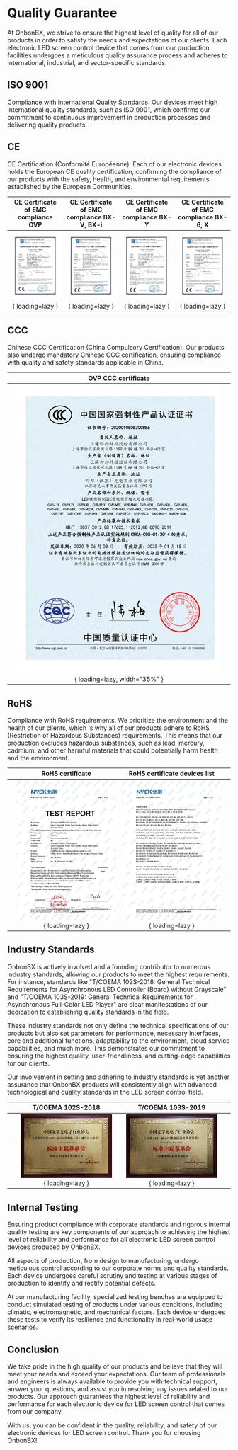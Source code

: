 # Quality Guarantee

At OnbonBX, we strive to ensure the highest level of quality for all of our products in order to satisfy the needs and expectations of our clients. Each electronic LED screen control device that comes from our production facilities undergoes a meticulous quality assurance process and adheres to international, industrial, and sector-specific standards.

## ISO 9001

Compliance with International Quality Standards. Our devices meet high international quality standards, such as ISO 9001, which confirms our commitment to continuous improvement in production processes and delivering quality products.

## CE

CE Certification (Conformité Européenne). Each of our electronic devices holds the European CE quality certification, confirming the compliance of our products with the safety, health, and environmental requirements established by the European Communities.

|             CE Certificate of EMC compliance OVP             |         CE Certificate of EMC compliance BX-V, BX-i          |            CE Certificate of EMC compliance BX-Y             |           CE Certificate of EMC compliance BX-6, X           |
| :----------------------------------------------------------: | :----------------------------------------------------------: | :----------------------------------------------------------: | :----------------------------------------------------------: |
| ![CE Certificate of EMC compliance OVP](../../assets/images/certificates/CE_OVP.png){ loading=lazy } | ![CE Certificate of EMC compliance BX-V, BX-i](../../assets/images/certificates/CE_BX-V_BX-i.png){ loading=lazy } | ![CE Certificate of EMC compliance BX-Y](../../assets/images/certificates/CE_BX-Y.png){  loading=lazy } | ![CE Certificate of EMC compliance BX-6, X](../../assets/images/certificates/CE_BX-6_X.png){ loading=lazy } |

## CCC

Chinese CCC Certification (China Compulsory Certification). Our products also undergo mandatory Chinese CCC certification, ensuring compliance with quality and safety standards applicable in China.

|      |                     OVP CCC certificate                      |      |
| :--: | :----------------------------------------------------------: | :--: |
|      | ![OVP CCC certificate](../../assets/images/certificates/CCC_OVP.png){ loading=lazy, width="35%" } |      |

## RoHS

Compliance with RoHS requirements. We prioritize the environment and the health of our clients, which is why all of our products adhere to RoHS (Restriction of Hazardous Substances) requirements. This means that our production excludes hazardous substances, such as lead, mercury, cadmium, and other harmful materials that could potentially harm health and the environment.

|      |                       RoHS certificate                       |                RoHS certificate devices list                 |      |
| :--: | :----------------------------------------------------------: | :----------------------------------------------------------: | :--: |
|      | ![RoHS certificate](../../assets/images/certificates/RoHS_1.png){ loading=lazy } | ![RoHS certificate devices list](../../assets/images/certificates/RoHS_2.png){  loading=lazy } |      |

## Industry Standards

OnbonBX is actively involved and a founding contributor to numerous industry standards, allowing our products to meet the highest requirements. For instance, standards like "T/COEMA 102S-2018: General Technical Requirements for Asynchronous LED Controller (Board) without Grayscale" and "T/COEMA 103S-2019: General Technical Requirements for Asynchronous Full-Color LED Player" are clear manifestations of our dedication to establishing quality standards in the field.

These industry standards not only define the technical specifications of our products but also set parameters for performance, necessary interfaces, core and additional functions, adaptability to the environment, cloud service capabilities, and much more. This demonstrates our commitment to ensuring the highest quality, user-friendliness, and cutting-edge capabilities for our clients.

Our involvement in setting and adhering to industry standards is yet another assurance that OnbonBX products will consistently align with advanced technological and quality standards in the LED screen control field.

|      |                      T/COEMA 102S-2018                       |                      T/COEMA 103S-2019                       |      |
| :--: | :----------------------------------------------------------: | :----------------------------------------------------------: | :--: |
|      | ![T/COEMA 102S-2018](../../assets/images/certificates/T-COEMA_102S-2018.png){ loading=lazy } | ![T/COEMA 103S-2019](../../assets/images/certificates/T-COEMA_103S-2019.png){  loading=lazy } |      |

## Internal Testing

Ensuring product compliance with corporate standards and rigorous internal quality testing are key components of our approach to achieving the highest level of reliability and performance for all electronic LED screen control devices produced by OnbonBX.

All aspects of production, from design to manufacturing, undergo meticulous control according to our corporate norms and quality standards. Each device undergoes careful scrutiny and testing at various stages of production to identify and rectify potential defects.

At our manufacturing facility, specialized testing benches are equipped to conduct simulated testing of products under various conditions, including climatic, electromagnetic, and mechanical factors. Each device undergoes these tests to verify its resilience and functionality in real-world usage scenarios.

## Conclusion

We take pride in the high quality of our products and believe that they will meet your needs and exceed your expectations. Our team of professionals and engineers is always available to provide you with technical support, answer your questions, and assist you in resolving any issues related to our products. Our approach guarantees the highest level of reliability and performance for each electronic device for LED screen control that comes from our company.

With us, you can be confident in the quality, reliability, and safety of our electronic devices for LED screen control. Thank you for choosing OnbonBX!